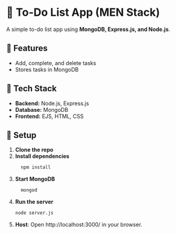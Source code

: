 # 📝 To-Do List App (MEN Stack)

A simple to-do list app using **MongoDB, Express.js, and Node.js**.

## 🚀 Features
- Add, complete, and delete tasks  
- Stores tasks in MongoDB  

## 📂 Tech Stack  
- **Backend:** Node.js, Express.js  
- **Database:** MongoDB  
- **Frontend:** EJS, HTML, CSS  
## 🔧 Setup  
1. **Clone the repo**
2. **Install dependencies**
   ```bash
     npm install
3. **Start MongoDB**
   ```bash
     mongod
4. **Run the server**
   ```bash
   node server.js
6. **Host**: 
   Open http://localhost:3000/ in your browser.
